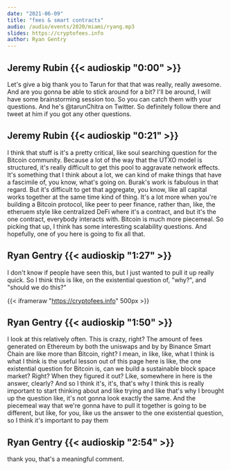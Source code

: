 ```yaml
---
date: "2021-06-09"
title: "fees & smart contracts"
audio: /audio/events/2020/miami/ryang.mp3
slides: https://cryptofees.info
author: Ryan Gentry
---
```

## Jeremy Rubin  {{< audioskip "0:00" >}}
Let's give a big thank you to Tarun for that that was really, really awesome.
And are you gonna be able to stick around for a bit? I'll be around, I will
have some brainstorming session too. So you can catch them with your questions.
And he's @tarunChitra on Twitter. So definitely follow there and tweet at him
if you got any other questions.

## Jeremy Rubin  {{< audioskip "0:21" >}}
I think that stuff is it's a pretty critical, like soul searching question for
the Bitcoin community. Because a lot of the way that the UTXO model is
structured, it's really difficult to get this pool to aggravate network
effects. It's something that I think about a lot, we can kind of make things
that have a fascimile of, you know, what's going on. Burak's work is fabulous
in that regard. But it's difficult to get that aggregate, you know, like all
capital works together at the same time kind of thing. It's a lot more when
you're building a Bitcoin protocol, like peer to peer finance, rather than,
like, the etheruem style like centralized DeFi where it's a contract, and but
it's the one contract, everybody interacts with. Bitcoin is much more
piecemeal. So picking that up, I think has some interesting scalability
questions. And hopefully, one of you here is going to fix all that.

## Ryan Gentry  {{< audioskip "1:27" >}}
I don't know if people have seen this, but I just wanted to pull it up really
quick. So I think this is like, on the existential question of, "why?", and
"should we do this?"

{{< iframeraw "https://cryptofees.info" 500px >}}

## Ryan Gentry  {{< audioskip "1:50" >}}
I look at this relatively often. This is crazy, right? The amount of fees
generated on Ethereum by both the uniswaps and by by Binance Smart Chain are
like more than Bitcoin, right? I mean, in like, like, what I think is what I
think is the useful lesson out of this page here is like, the one existential
question for Bitcoin is, can we build a sustainable block space market? Right?
When they figured it out? Like, somewhere in here is the answer, clearly? And
so I think it's, it's, that's why I think this is really important to start
thinking about and like trying and like that's why I brought up the question
like, it's not gonna look exactly the same. And the piecemeal way that we're
gonna have to pull it together is going to be different, but like, for you,
like us the answer to the one existential question, so I think it's important
to pay them

## Ryan Gentry  {{< audioskip "2:54" >}}
thank you, that's a meaningful comment.



